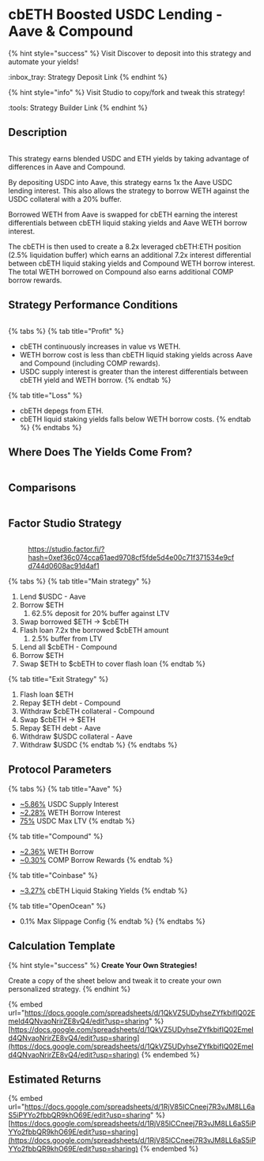 # cbETH Boosted USDC Lending - Aave & Compound

{% hint style="success" %}
Visit Discover to deposit into this strategy and automate your yields!

:inbox\_tray: Strategy Deposit Link
{% endhint %}

{% hint style="info" %}
Visit Studio to copy/fork and tweak this strategy!

:tools: Strategy Builder Link
{% endhint %}

## Description

<figure><img src="../../../../.gitbook/assets/cbETH Boosted USDC Lending - Aave &#x26; Compound-Overview.jpg" alt=""><figcaption></figcaption></figure>

This strategy earns blended USDC and ETH yields by taking advantage of differences in Aave and Compound.

By depositing USDC into Aave, this strategy earns 1x the Aave USDC lending interest. This also allows the strategy to borrow WETH against the USDC collateral with a 20% buffer.&#x20;

Borrowed WETH from Aave is swapped for cbETH earning the interest differentials between cbETH liquid staking yields and Aave WETH borrow interest.

The cbETH is then used to create a 8.2x leveraged cbETH:ETH position (2.5% liquidation buffer) which earns an additional 7.2x interest differential between cbETH liquid staking yields and Compound WETH borrow interest. The total WETH borrowed on Compound also earns additional COMP borrow rewards.

## Strategy Performance Conditions

<figure><img src="../../../../.gitbook/assets/cbETH Boosted USDC Lending - Aave &#x26; Compound-Risks vs Returns.jpg" alt=""><figcaption></figcaption></figure>

{% tabs %}
{% tab title="Profit" %}
* cbETH continuously increases in value vs WETH.
* WETH borrow cost is less than cbETH liquid staking yields across Aave and Compound (including COMP rewards).
* USDC supply interest is greater than the interest differentials between cbETH yield and WETH borrow.
{% endtab %}

{% tab title="Loss" %}
* cbETH depegs from ETH.
* cbETH liquid staking yields falls below WETH borrow costs.
{% endtab %}
{% endtabs %}

## Where Does The Yields Come From?

<figure><img src="../../../../.gitbook/assets/cbETH Boosted USDC Lending - Aave &#x26; Compound-Yield.jpg" alt=""><figcaption></figcaption></figure>

## Comparisons

<figure><img src="../../../../.gitbook/assets/cbETH Boosted USDC Lending - Aave &#x26; Compound-Comparison.jpg" alt=""><figcaption></figcaption></figure>

## Factor Studio Strategy

<figure><img src="../../../../.gitbook/assets/image (86).png" alt=""><figcaption><p><a href="https://studio.factor.fi/?hash=0xef36c074cca61aed9708cf5fde5d4e00c71f371534e9cfd744d0608ac91d4af1">https://studio.factor.fi/?hash=0xef36c074cca61aed9708cf5fde5d4e00c71f371534e9cfd744d0608ac91d4af1</a></p></figcaption></figure>

{% tabs %}
{% tab title="Main strategy" %}
1. Lend $USDC - Aave
2. Borrow $ETH
   1. 62.5% deposit for 20% buffer against LTV
3. Swap borrowed $ETH → $cbETH
4. Flash loan 7.2x the borrowed $cbETH amount
   1. 2.5% buffer from LTV
5. Lend all $cbETH - Compound
6. Borrow $ETH&#x20;
7. Swap $ETH to $cbETH to cover flash loan
{% endtab %}

{% tab title="Exit Strategy" %}
1. Flash loan $ETH
2. Repay $ETH debt - Compound
3. Withdraw $cbETH collateral - Compound
4. Swap $cbETH → $ETH
5. Repay $ETH debt - Aave
6. Withdraw $USDC collateral - Aave
7. Withdraw $USDC
{% endtab %}
{% endtabs %}

## Protocol Parameters

{% tabs %}
{% tab title="Aave" %}
* [\~5.86%](https://app.aave.com/reserve-overview/?underlyingAsset=0x833589fcd6edb6e08f4c7c32d4f71b54bda02913\&marketName=proto_base_v3) USDC Supply Interest
* [\~2.28%](https://app.aave.com/reserve-overview/?underlyingAsset=0x4200000000000000000000000000000000000006\&marketName=proto_base_v3) WETH Borrow Interest
* [75%](https://app.aave.com/reserve-overview/?underlyingAsset=0x833589fcd6edb6e08f4c7c32d4f71b54bda02913\&marketName=proto_base_v3) USDC Max LTV
{% endtab %}

{% tab title="Compound" %}
* [\~2.36%](https://app.compound.finance/markets/weth-basemainnet) WETH Borrow
* [\~0.30%](https://app.compound.finance/markets/weth-arb) COMP Borrow Rewards
{% endtab %}

{% tab title="Coinbase" %}
* [\~3.27%](https://www.coinbase.com/en-gb/earn/staking/coinbase-wrapped-staked-eth) cbETH Liquid Staking Yields
{% endtab %}

{% tab title="OpenOcean" %}
* 0.1% Max Slippage Config
{% endtab %}
{% endtabs %}

## Calculation Template

{% hint style="success" %}
**Create Your Own Strategies!**

Create a copy of the sheet below and tweak it to create your own personalized strategy.
{% endhint %}

{% embed url="https://docs.google.com/spreadsheets/d/1QkVZ5UDyhseZYfkbifIQ02EmeId4QNvaoNrirZE8vQ4/edit?usp=sharing" %}
[https://docs.google.com/spreadsheets/d/1QkVZ5UDyhseZYfkbifIQ02EmeId4QNvaoNrirZE8vQ4/edit?usp=sharing](https://docs.google.com/spreadsheets/d/1QkVZ5UDyhseZYfkbifIQ02EmeId4QNvaoNrirZE8vQ4/edit?usp=sharing)
{% endembed %}

## Estimated Returns

{% embed url="https://docs.google.com/spreadsheets/d/1RjV85lCCneej7R3vJM8LL6aS5iPYYo2fbbQR9khO69E/edit?usp=sharing" %}
[https://docs.google.com/spreadsheets/d/1RjV85lCCneej7R3vJM8LL6aS5iPYYo2fbbQR9khO69E/edit?usp=sharing](https://docs.google.com/spreadsheets/d/1RjV85lCCneej7R3vJM8LL6aS5iPYYo2fbbQR9khO69E/edit?usp=sharing)
{% endembed %}
